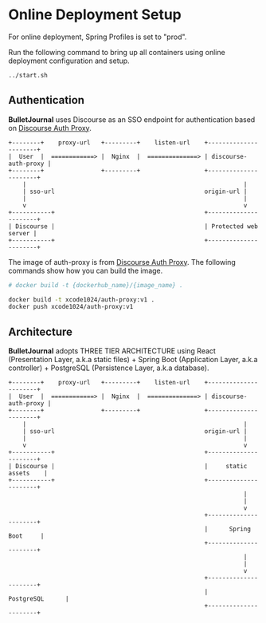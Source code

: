 # Online Deployment Setup

For online deployment, Spring Profiles is set to "prod".

Run the following command to bring up all containers using online deployment configuration and setup.

```bash
../start.sh
```

## Authentication

<b>BulletJournal</b> uses Discourse as an SSO endpoint for authentication based on [Discourse Auth Proxy](https://github.com/discourse/discourse-auth-proxy).

```
+--------+    proxy-url   +---------+    listen-url    +----------------------+
|  User  |  ============> |  Nginx  |  ==============> | discourse-auth-proxy |
+--------+                +---------+                  +----------------------+
    |                                                             |
    | sso-url                                          origin-url |
    |                                                             |
    v                                                             v
+-----------+                                          +----------------------+
| Discourse |                                          | Protected web server |
+-----------+                                          +----------------------+
```

The image of auth-proxy is from [Discourse Auth Proxy](https://github.com/discourse/discourse-auth-proxy). The following commands show how you can build the image.
```bash
# docker build -t {dockerhub_name}/{image_name} .

docker build -t xcode1024/auth-proxy:v1 .
docker push xcode1024/auth-proxy:v1
```

## Architecture

<b>BulletJournal</b> adopts THREE TIER ARCHITECTURE using React (Presentation Layer, a.k.a static files) + Spring Boot (Application Layer, a.k.a controller) + PostgreSQL (Persistence Layer, a.k.a database).

```
+--------+    proxy-url   +---------+    listen-url    +----------------------+
|  User  |  ============> |  Nginx  |  ==============> | discourse-auth-proxy |
+--------+                +---------+                  +----------------------+
    |                                                             |
    | sso-url                                          origin-url |
    |                                                             |
    v                                                             v
+-----------+                                          +----------------------+
| Discourse |                                          |     static assets    |
+-----------+                                          +----------------------+
                                                                  |
                                                                  |
                                                                  v
                                                       +----------------------+
                                                       |      Spring Boot     |
                                                       +----------------------+
                                                                  |
                                                                  |
                                                                  v
                                                       +----------------------+
                                                       |      PostgreSQL      |
                                                       +----------------------+
```